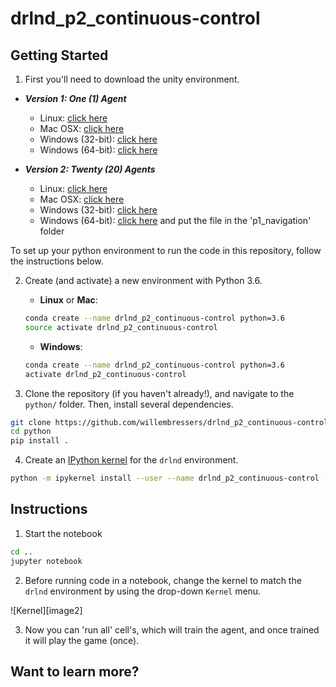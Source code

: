 # drlnd_p2_continuous-control

## Getting Started

1. First you'll need to download the unity environment.
- **_Version 1: One (1) Agent_**
    - Linux: [click here](https://s3-us-west-1.amazonaws.com/udacity-drlnd/P2/Reacher/one_agent/Reacher_Linux.zip)
    - Mac OSX: [click here](https://s3-us-west-1.amazonaws.com/udacity-drlnd/P2/Reacher/one_agent/Reacher.app.zip)
    - Windows (32-bit): [click here](https://s3-us-west-1.amazonaws.com/udacity-drlnd/P2/Reacher/one_agent/Reacher_Windows_x86.zip)
    - Windows (64-bit): [click here](https://s3-us-west-1.amazonaws.com/udacity-drlnd/P2/Reacher/one_agent/Reacher_Windows_x86_64.zip)

- **_Version 2: Twenty (20) Agents_**
    - Linux: [click here](https://s3-us-west-1.amazonaws.com/udacity-drlnd/P2/Reacher/Reacher_Linux.zip)
    - Mac OSX: [click here](https://s3-us-west-1.amazonaws.com/udacity-drlnd/P2/Reacher/Reacher.app.zip)
    - Windows (32-bit): [click here](https://s3-us-west-1.amazonaws.com/udacity-drlnd/P2/Reacher/Reacher_Windows_x86.zip)
    - Windows (64-bit): [click here](https://s3-us-west-1.amazonaws.com/udacity-drlnd/P2/Reacher/Reacher_Windows_x86_64.zip)
and put the file in the 'p1_navigation' folder

To set up your python environment to run the code in this repository, follow the instructions below.

2. Create (and activate) a new environment with Python 3.6.

	- __Linux__ or __Mac__: 
	```bash
	conda create --name drlnd_p2_continuous-control python=3.6
    source activate drlnd_p2_continuous-control
	```
	- __Windows__: 
	```bash
	conda create --name drlnd_p2_continuous-control python=3.6 
	activate drlnd_p2_continuous-control
	```
	
3. Clone the repository (if you haven't already!), and navigate to the `python/` folder.  Then, install several dependencies.
```bash
git clone https://github.com/willembressers/drlnd_p2_continuous-control.git
cd python
pip install .
```

4. Create an [IPython kernel](http://ipython.readthedocs.io/en/stable/install/kernel_install.html) for the `drlnd` environment.  
```bash
python -m ipykernel install --user --name drlnd_p2_continuous-control --display-name "drlnd_p2_continuous-control"
```

## Instructions

1. Start the notebook
```bash
cd ..
jupyter notebook
```

2. Before running code in a notebook, change the kernel to match the `drlnd` environment by using the drop-down `Kernel` menu. 

![Kernel][image2]


3. Now you can 'run all' cell's, which will train the agent, and once trained it will play the game (once).

## Want to learn more?